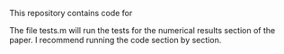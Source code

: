This repository contains code for 

The file tests.m will run the tests for the numerical results section of the paper. I recommend running the code section by section.
